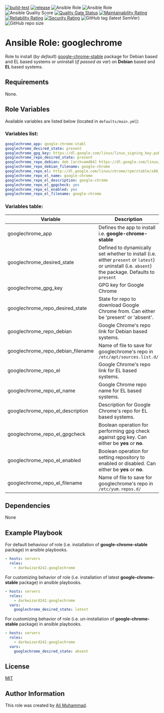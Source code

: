 [![build-test](https://github.com/darkwizard242/ansible-role-googlechrome/workflows/build-and-test/badge.svg?branch=master)](https://github.com/darkwizard242/ansible-role-googlechrome/actions?query=workflow%3Abuild-and-test) [![release](https://github.com/darkwizard242/ansible-role-googlechrome/workflows/release/badge.svg)](https://github.com/darkwizard242/ansible-role-googlechrome/actions?query=workflow%3Arelease) ![Ansible Role](https://img.shields.io/ansible/role/43354?color=dark%20green%20) ![Ansible Role](https://img.shields.io/ansible/role/d/43354?label=role%20downloads) ![Ansible Quality Score](https://img.shields.io/ansible/quality/43354?label=ansible%20quality%20score) [![Quality Gate Status](https://sonarcloud.io/api/project_badges/measure?project=ansible-role-googlechrome&metric=alert_status)](https://sonarcloud.io/dashboard?id=ansible-role-googlechrome) [![Maintainability Rating](https://sonarcloud.io/api/project_badges/measure?project=ansible-role-googlechrome&metric=sqale_rating)](https://sonarcloud.io/dashboard?id=ansible-role-googlechrome) [![Reliability Rating](https://sonarcloud.io/api/project_badges/measure?project=ansible-role-googlechrome&metric=reliability_rating)](https://sonarcloud.io/dashboard?id=ansible-role-googlechrome) [![Security Rating](https://sonarcloud.io/api/project_badges/measure?project=ansible-role-googlechrome&metric=security_rating)](https://sonarcloud.io/dashboard?id=ansible-role-googlechrome) ![GitHub tag (latest SemVer)](https://img.shields.io/github/tag/darkwizard242/ansible-role-googlechrome?label=release) ![GitHub repo size](https://img.shields.io/github/repo-size/darkwizard242/ansible-role-googlechrome?color=orange&style=flat-square)

# Ansible Role: googlechrome

Role to install (_by default_) [google-chrome-stable](https://www.google.com/chrome/) package for Debian based and EL based systems or uninstall (_if passed as var_) on **Debian** based and **EL** based systems.

## Requirements

None.

## Role Variables

Available variables are listed below (located in `defaults/main.yml`):

### Variables list:

```yaml
googlechrome_app: google-chrome-stabl
googlechrome_desired_state: present
googlechrome_gpg_key: https://dl.google.com/linux/linux_signing_key.pub
googlechrome_repo_desired_state: present
googlechrome_repo_debian: deb [arch=amd64] https://dl.google.com/linux/chrome/deb/ stable main
googlechrome_repo_debian_filename: google-chrome
googlechrome_repo_el: http://dl.google.com/linux/chrome/rpm/stable/x86_64
googlechrome_repo_el_name: google-chrome
googlechrome_repo_el_description: google-chrome
googlechrome_repo_el_gpgcheck: yes
googlechrome_repo_el_enabled: yes
googlechrome_repo_el_filename: google-chrome
```

### Variables table:

Variable                          | Description
--------------------------------- | -------------------------------------------------------------------------------------------------------------------------------------------------
googlechrome_app                  | Defines the app to install i.e. **google-chrome-stable**
googlechrome_desired_state        | Defined to dynamically set whether to install (i.e. either `present` or `latest`) or uninstall (i.e. `absent`) the package. Defaults to `present`
googlechrome_gpg_key              | GPG key for Google Chrome
googlechrome_repo_desired_state   | State for repo to download Google Chrome from. Can either be 'present' or 'absent'.
googlechrome_repo_debian          | Google Chrome's repo link for Debian based systems.
googlechrome_repo_debian_filename | Name of file to save for googlechrome's repo in `/etc/apt/sources.list.d/`
googlechrome_repo_el              | Google Chrome's repo link for EL based systems.
googlechrome_repo_el_name         | Google Chrome repo name for EL based systems.
googlechrome_repo_el_description  | Description for Google Chrome's repo for EL based systems.
googlechrome_repo_el_gpgcheck     | Boolean operation for performing gpg check against gpg key. Can either be **yes** or **no**.
googlechrome_repo_el_enabled      | Boolean operation for setting repository to enabled or disabled. Can either be **yes** or **no**.
googlechrome_repo_el_filename     | Name of file to save for googlechrome's repo in `/etc/yum.repos.d/`

## Dependencies

None

## Example Playbook

For default behaviour of role (i.e. installation of **google-chrome-stable** package) in ansible playbooks.

```yaml
- hosts: servers
  roles:
    - darkwizard242.googlechrome
```

For customizing behavior of role (i.e. installation of latest **google-chrome-stable** package) in ansible playbooks.

```yaml
- hosts: servers
  roles:
    - darkwizard242.googlechrome
  vars:
    googlechrome_desired_state: latest
```

For customizing behavior of role (i.e. un-installation of **google-chrome-stable** package) in ansible playbooks.

```yaml
- hosts: servers
  roles:
    - darkwizard242.googlechrome
  vars:
    googlechrome_desired_state: absent
```

## License

[MIT](https://github.com/darkwizard242/ansible-role-googlechrome/blob/master/LICENSE)

## Author Information

This role was created by [Ali Muhammad](https://www.alimuhammad.dev/).

